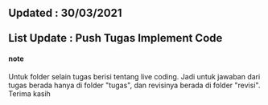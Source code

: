 <h2>Updated : 30/03/2021<br><br>List Update : Push Tugas Implement Code</h2>

<h4>note</h4>
Untuk folder selain tugas berisi tentang live coding. 
Jadi untuk jawaban dari tugas berada hanya di folder "tugas",
dan revisinya berada di folder "revisi".
Terima kasih

